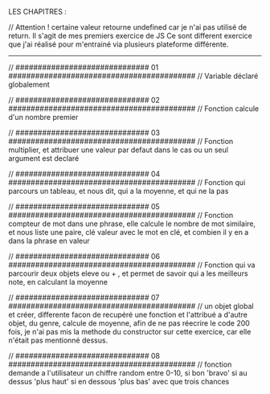 LES CHAPITRES : 


// Attention ! certaine valeur retourne undefined car je n'ai pas utilisé de return. Il s'agit de mes premiers exercice de JS 
Ce sont different exercice que j'ai réalisé pour m'entrainé via plusieurs plateforme différente.


______________________________________________________________________________________________________________

// ##############################  01  ##########################################
// Variable déclaré globalement 

// ##############################  02  ##########################################
// Fonction calcule d'un nombre premier 

// ##############################  03  ##########################################
// Fonction multiplier, et attribuer une valeur par defaut dans le cas ou un seul argument est declaré 

// ##############################  04  ##########################################
// Fonction qui parcours un tableau, et nous dit, qui a la moyenne, et qui ne la pas

// ##############################  05  ##########################################
// Fonction compteur de mot dans une phrase, elle calcule le nombre de mot similaire, et nous liste une paire, clé valeur avec le mot en clé, et combien il y en a dans la phrase en valeur

// ##############################  06 ##########################################
// Fonction qui va parcourir deux objets eleve ou + , et permet de savoir qui a les meilleurs note, en calculant la moyenne

// ##############################  07  ##########################################
// un objet global et créer, differente facon de recupéré une fonction et l'attribué a d'autre objet, du genre, calcule de moyenne, afin de ne pas réecrire le code 200 fois, je n'ai pas mis la methode du constructor sur cette exercice, car elle n'était pas mentionné dessus. 

// ##############################  08 ##########################################
// fonction demande a l'utilisateur un chiffre random entre 0-10, si bon 'bravo' si au dessus 'plus haut' si en dessous 'plus bas' avec que trois chances 